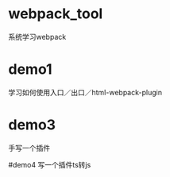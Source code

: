 # webpack_tool
系统学习webpack

# demo1
学习如何使用入口／出口／html-webpack-plugin

# demo3
手写一个插件

#demo4
写一个插件ts转js
